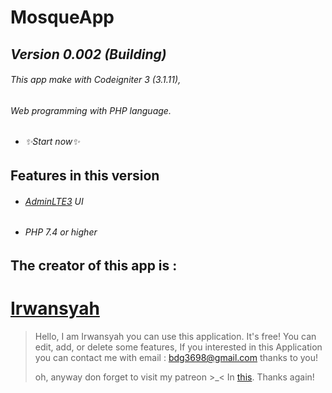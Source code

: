 # MosqueApp
## _Version 0.002 (Building)_

###### This app make with Codeigniter 3 (3.1.11),
###### Web programming with PHP language.
- ###### ✨Start now✨

## Features in this version
- ###### [AdminLTE3] UI
- ###### PHP 7.4 or higher


## The creator of this app is :
# [Irwansyah]
> Hello, I am Irwansyah you can use this application.
> It's free!
> You can edit, add, or delete some features,
> If you interested in this Application you can contact me
> with email : bdg3698@gmail.com
> thanks to you!
> 
>oh, anyway don forget to visit my patreon >_<
>In [this].
>Thanks again!

[Irwansyah]:https://github.com/irwansyah1998
[AdminLTE3]:https://github.com/ColorlibHQ/AdminLTE/releases/tag/v3.1.0
[this]:https://www.patreon.com/irwansyah199
